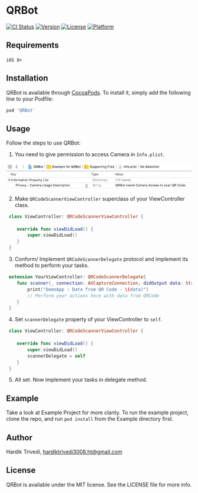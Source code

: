 # QRBot

[![CI Status](https://img.shields.io/travis/hardiiik/QRBot.svg?style=flat)](https://travis-ci.org/hardiiik/QRBot)
[![Version](https://img.shields.io/cocoapods/v/QRBot.svg?style=flat)](https://cocoapods.org/pods/QRBot)
[![License](https://img.shields.io/cocoapods/l/QRBot.svg?style=flat)](https://cocoapods.org/pods/QRBot)
[![Platform](https://img.shields.io/cocoapods/p/QRBot.svg?style=flat)](https://cocoapods.org/pods/QRBot)

## Requirements

`iOS 8+`

## Installation

QRBot is available through [CocoaPods](https://cocoapods.org). To install
it, simply add the following line to your Podfile:

```ruby
pod 'QRBot'
```

## Usage
Follow the steps to use QRBot:
1. You need to give permission to access Camera in `Info.plist`.

![Info.plist permission](QRBot/Assets/Info_plist.png)

2. Make `QRCodeScannerViewController` superclass of your ViewController class.

```swift
 class ViewController: QRCodeScannerViewController {

    override func viewDidLoad() {
        super.viewDidLoad()
    }
 }
```

3. Conform/ Implement `QRCodeScannerDelegate` protocol and implement its method to perform your tasks.

```swift
 extension YourViewController: QRCodeScannerDelegate{
    func scanner(_ connection: AVCaptureConnection, didOutput data: String) {
        print("DemoApp : Data from QR Code - \(data)")
        // Perform your actions here with data from QRCode
    }
 }
```
4. Set `scannerDelegate` property of your ViewController to `self`.

```swift
 class ViewController: QRCodeScannerViewController {

    override func viewDidLoad() {
        super.viewDidLoad()
        scannerDelegate = self
    }
 }
```
5. All set. Now implement your tasks in delegate method.

## Example

Take a look at Example Project for more clarity. To run the example project, clone the repo, and run `pod install` from the Example directory first.

## Author

Hardik Trivedi, hardiktrivedi3008.ht@gmail.com

## License

QRBot is available under the MIT license. See the LICENSE file for more info.
